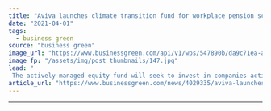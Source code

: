 ```yaml
---
title: "Aviva launches climate transition fund for workplace pension schemes"
date: "2021-04-01"
tags: 
  - business green
source: "business green"
image_url: "https://www.businessgreen.com/api/v1/wps/547890b/da9c71ea-af7a-430a-8afd-da0a9afb8b02/2/aviva-sign-185x114.jpg"
image_fp: "/assets/img/post_thumbnails/147.jpg"
lead: "
 The actively-managed equity fund will seek to invest in companies actively tackling climate change by furthering the low carbon transition, according to Aviva ..."
article_url: "https://www.businessgreen.com/news/4029335/aviva-launches-climate-transition-fund-workplace-pension-schemes"
---
```


---
